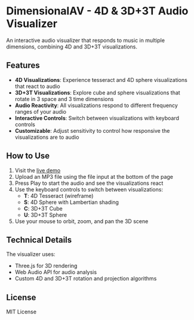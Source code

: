 # DimensionalAV - 4D & 3D+3T Audio Visualizer

An interactive audio visualizer that responds to music in multiple dimensions, combining 4D and 3D+3T visualizations.

## Features

- **4D Visualizations**: Experience tesseract and 4D sphere visualizations that react to audio
- **3D+3T Visualizations**: Explore cube and sphere visualizations that rotate in 3 space and 3 time dimensions
- **Audio Reactivity**: All visualizations respond to different frequency ranges of your audio
- **Interactive Controls**: Switch between visualizations with keyboard controls
- **Customizable**: Adjust sensitivity to control how responsive the visualizations are to audio

## How to Use

1. Visit the [live demo](https://dalexisx.github.io/DimensionalAV/)
2. Upload an MP3 file using the file input at the bottom of the page
3. Press Play to start the audio and see the visualizations react
4. Use the keyboard controls to switch between visualizations:
   - **T**: 4D Tesseract (wireframe)
   - **S**: 4D Sphere with Lambertian shading
   - **C**: 3D+3T Cube
   - **U**: 3D+3T Sphere
5. Use your mouse to orbit, zoom, and pan the 3D scene

## Technical Details

The visualizer uses:
- Three.js for 3D rendering
- Web Audio API for audio analysis
- Custom 4D and 3D+3T rotation and projection algorithms

## License

MIT License
